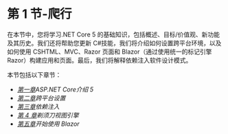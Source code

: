 # 第 1 节-爬行

在本节中，您将学习.NET Core 5 的基础知识，包括概述、目标/价值观、新功能及其历史。我们还将帮助您更新 C#技能，我们将介绍如何设置跨平台环境，以及如何使用 CSHTML、MVC、Razor 页面和 Blazor（通过使用统一的标记引擎 Razor）构建应用和页面。最后，我们将解释依赖注入软件设计模式。

本节包括以下章节：

*   [*第一章*](01.html#_idTextAnchor017)*ASP.NET Core介绍 5*
*   [*第二章*](02.html#_idTextAnchor038)*跨平台设置*
*   [*第三章*](03.html#_idTextAnchor063)*依赖注入*
*   [*第 4 章*](04.html#_idTextAnchor089)*剃须刀视图引擎*
*   [*第五章*](05.html#_idTextAnchor118)*开始使用 Blazor*